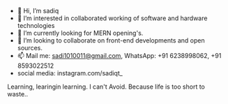 - 👋 Hi, I’m sadiq
- 👀 I’m interested in collaborated working of software and hardware technologies
- 🌱 I’m currently looking for MERN opening's.
- 💞️ I’m looking to collaborate on front-end developments and open sources.
- 📫 Mail me: sadi1010011@gmail.com, WhatsApp: +91 6238998062, +91 8593022512
- social media: instagram.com/sadiqt_

Learning, learingin learning. I can't Avoid.
Because life is too short to waste..

<!---
sadi-1010011/sadi-1010011 is a ✨ special ✨ repository because its `README.md` (this file) appears on your GitHub profile.
You can click the Preview link to take a look at your changes.
--->
